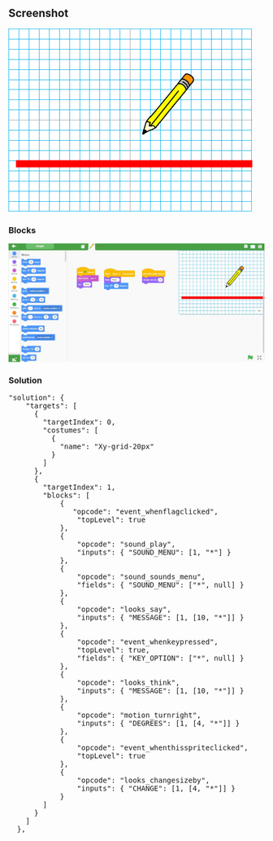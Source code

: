 <h2>Screenshot</h2>
<img src="./ProjectSnap.png" />
<h3>Blocks</h3>
<img src="./Graph.jpg" />

<h3>Solution</h3>
<pre>
"solution": {
    "targets": [
      {
        "targetIndex": 0,
        "costumes": [
          {
            "name": "Xy-grid-20px"
          }
        ]
      },
      {
        "targetIndex": 1,
        "blocks": [
            {
               "opcode": "event_whenflagclicked",
                "topLevel": true
            },
            {
                "opcode": "sound_play",
                "inputs": { "SOUND_MENU": [1, "*"] }
            },
            {
                "opcode": "sound_sounds_menu",
                "fields": { "SOUND_MENU": ["*", null] }
            },
            {
                "opcode": "looks_say",
                "inputs": { "MESSAGE": [1, [10, "*"]] }
            },
            {
                "opcode": "event_whenkeypressed",
                "topLevel": true,
                "fields": { "KEY_OPTION": ["*", null] }
            },
            {
                "opcode": "looks_think",
                "inputs": { "MESSAGE": [1, [10, "*"]] }
            },
            {
                "opcode": "motion_turnright",
                "inputs": { "DEGREES": [1, [4, "*"]] }
            },
            {
                "opcode": "event_whenthisspriteclicked",
                "topLevel": true
            },
            {
                "opcode": "looks_changesizeby",
                "inputs": { "CHANGE": [1, [4, "*"]] }
            }
        ]
      }
    ]
  },
</pre>
